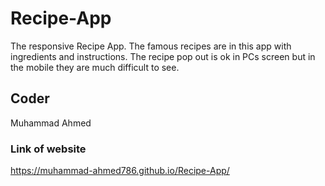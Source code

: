 # Recipe-App
The responsive Recipe App. The famous recipes are in this app with ingredients and instructions. The recipe pop out is ok in PCs screen but in the mobile they are much difficult to see.
## Coder
Muhammad Ahmed
### Link of website
https://muhammad-ahmed786.github.io/Recipe-App/
